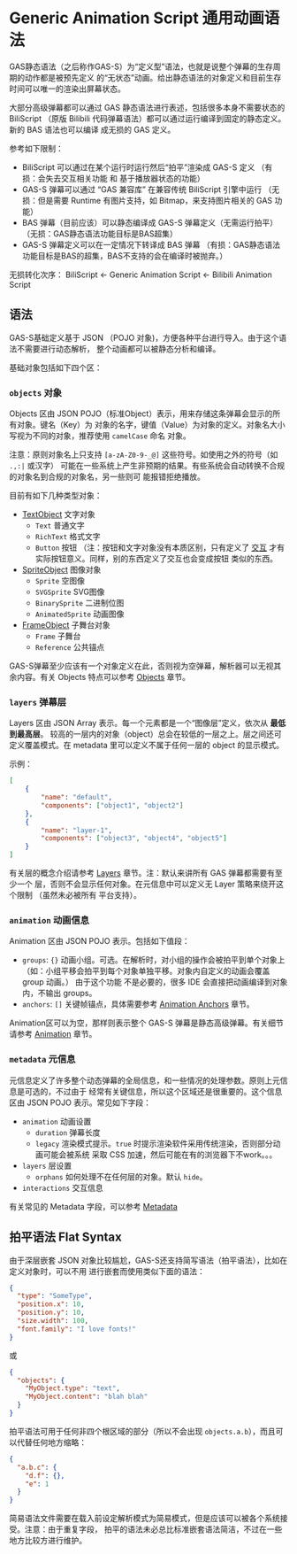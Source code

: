 # Generic Animation Script 通用动画语法
GAS静态语法（之后称作GAS-S）为“定义型”语法，也就是说整个弹幕的生存周期的动作都是被预先定义
的“无状态”动画。给出静态语法的对象定义和目前生存时间可以唯一的渲染出屏幕状态。

大部分高级弹幕都可以通过 GAS 静态语法进行表述，包括很多本身不需要状态的 BiliScript
（原版 Bilibili 代码弹幕语法）都可以通过运行编译到固定的静态定义。新的 BAS 语法也可以编译
成无损的 GAS 定义。

参考如下限制：
- BiliScript 可以通过在某个运行时运行然后“拍平”渲染成 GAS-S 定义
    （有损：会失去交互相关功能 和 基于播放器状态的功能）
- GAS-S 弹幕可以通过 “GAS 兼容库” 在兼容传统 BiliScript 引擎中运行
    （无损：但是需要 Runtime 有图片支持，如 Bitmap，来支持图片相关的 GAS 功能）
- BAS 弹幕（目前应该）可以静态编译成 GAS-S 弹幕定义（无需运行拍平）
    （无损：GAS静态语法功能目标是BAS超集）
- GAS-S 弹幕定义可以在一定情况下转译成 BAS 弹幕
    （有损：GAS静态语法功能目标是BAS的超集，BAS不支持的会在编译时被抛弃。）

无损转化次序：
BiliScript  &larr; Generic Animation Script  &larr;  Bilibili Animation Script

## 语法
GAS-S基础定义基于 JSON （POJO 对象)，方便各种平台进行导入。由于这个语法不需要进行动态解析，
整个动画都可以被静态分析和编译。

基础对象包括如下四个区：

### `objects` 对象
Objects 区由 JSON POJO（标准Object）表示，用来存储这条弹幕会显示的所有对象。键名（Key）为
对象的名字，键值（Value）为对象的定义。对象名大小写视为不同的对象，推荐使用 `camelCase` 命名
对象。

注意：原则对象名上只支持 `[a-zA-Z0-9-_@]` 这些符号。如使用之外的符号（如 `.,:|` 或汉字）
可能在一些系统上产生非预期的结果。有些系统会自动转换不合规的对象名到合规的对象名，另一些则可
能报错拒绝播放。

目前有如下几种类型对象：

- [TextObject](objects/TextObject.md) 文字对象
    - `Text` 普通文字
    - `RichText` 格式文字
    - `Button` 按钮 （注：按钮和文字对象没有本质区别，只有定义了
        [交互](InteractionHints.md) 才有实际按钮意义。同样，别的东西定义了交互也会变成按钮
        类似的东西。
- [SpriteObject](objects/SpriteObject.md) 图像对象
    - `Sprite` 空图像
    - `SVGSprite` SVG图像
    - `BinarySprite` 二进制位图
    - `AnimatedSprite` 动画图像
- [FrameObject](objects/FrameObject.md) 子舞台对象
    - `Frame` 子舞台
    - `Reference` 公共锚点

GAS-S弹幕至少应该有一个对象定义在此，否则视为空弹幕，解析器可以无视其余内容。有关 Objects
特点可以参考 [Objects](Objects.md) 章节。

### `layers` 弹幕层
Layers 区由 JSON Array 表示。每一个元素都是一个“图像层”定义，依次从 **最低到最高层**。
较高的一层内的对象（object）总会在较低的一层之上。层之间还可定义覆盖模式。在 metadata
里可以定义不属于任何一层的 object 的显示模式。

示例：
````JSON
[
    {
        "name": "default",
        "components": ["object1", "object2"]
    },
    {
        "name": "layer-1",
        "components": ["object3", "object4", "object5"]
    }
]
````

有关层的概念介绍请参考 [Layers](Layers.md) 章节。注：默认来讲所有 GAS 弹幕都需要有至少一个
层，否则不会显示任何对象。在元信息中可以定义无 Layer 策略来绕开这个限制 （虽然未必被所有
平台支持）。

### `animation` 动画信息
Animation 区由 JSON POJO 表示。包括如下值段：

- `groups`: `{}` 动画小组。可选。在解析时，对小组的操作会被拍平到单个对象上
  （如：小组平移会拍平到每个对象单独平移。对象内自定义的动画会覆盖 group 动画。） 由于这个功能
  不是必要的，很多 IDE 会直接把动画编译到对象内，不输出 groups。
- `anchors`: `[]` 关键帧锚点，具体需要参考 [Animation Anchors](Animation.md#Anchors)
  章节。

Animation区可以为空，那样则表示整个 GAS-S 弹幕是静态高级弹幕。有关细节请参考
[Animation](Animation.md) 章节。

### `metadata` 元信息
元信息定义了许多整个动态弹幕的全局信息，和一些情况的处理参数。原则上元信息是可选的，不过由于
经常有关键信息，所以这个区域还是很重要的。这个信息区由 JSON POJO 表示。常见如下字段：

- `animation` 动画设置
    - `duration` 弹幕长度
    - `legacy` 渲染模式提示。`true` 时提示渲染软件采用传统渲染，否则部分动画可能会被系统
      采取 CSS 加速，然后可能在有的浏览器下不work。。。
- `layers` 层设置
    - `orphans` 如何处理不在任何层的对象。默认 `hide`。
- `interactions` 交互信息

有关常见的 Metadata 字段，可以参考 [Metadata](Metadata.md)

## 拍平语法 Flat Syntax
由于深层嵌套 JSON 对象比较尴尬，GAS-S还支持简写语法（拍平语法），比如在定义对象时，可以不用
进行嵌套而使用类似下面的语法：
````JSON
{
  "type": "SomeType",
  "position.x": 10,
  "position.y": 10,
  "size.width": 100,
  "font.family": "I love fonts!"
}
````
或

````JSON
{
  "objects": {
    "MyObject.type": "text",
    "MyObject.content": "blah blah"
  }
}
````

拍平语法可用于任何非四个根区域的部分（所以不会出现 `objects.a.b`），而且可以代替任何地方缩略：

````JSON
{
  "a.b.c": {
    "d.f": {},
    "e": 1
  }
}
````

简易语法文件需要在载入前设定解析模式为简易模式，但是应该可以被各个系统接受。注意：由于重复字段，
拍平的语法未必总比标准嵌套语法简洁，不过在一些地方比较方进行维护。
